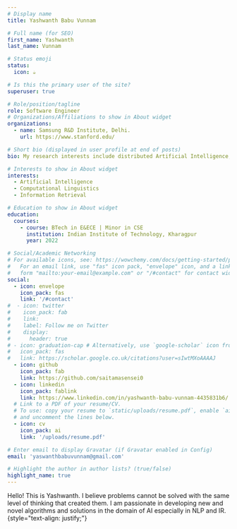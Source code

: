 ```yaml
---
# Display name
title: Yashwanth Babu Vunnam

# Full name (for SEO)
first_name: Yashwanth 
last_name: Vunnam

# Status emoji
status: 
  icon: ☕️

# Is this the primary user of the site?
superuser: true

# Role/position/tagline
role: Software Engineer
# Organizations/Affiliations to show in About widget
organizations:
  - name: Samsung R&D Institute, Delhi. 
    url: https://www.stanford.edu/

# Short bio (displayed in user profile at end of posts)
bio: My research interests include distributed Artificial Intelligence, Natural Language Processing and Information Retrieval.

# Interests to show in About widget
interests:
  - Artificial Intelligence
  - Computational Linguistics
  - Information Retrieval

# Education to show in About widget
education:
  courses:
    - course: BTech in E&ECE | Minor in CSE
      institution: Indian Institute of Technology, Kharagpur
      year: 2022

# Social/Academic Networking
# For available icons, see: https://wowchemy.com/docs/getting-started/page-builder/#icons
#   For an email link, use "fas" icon pack, "envelope" icon, and a link in the
#   form "mailto:your-email@example.com" or "/#contact" for contact widget.
social:
  - icon: envelope
    icon_pack: fas
    link: '/#contact'
#  - icon: twitter
#    icon_pack: fab
#    link: 
#    label: Follow me on Twitter
#    display:
#      header: true
# - icon: graduation-cap # Alternatively, use `google-scholar` icon from `ai` icon pack
#   icon_pack: fas
#   link: https://scholar.google.co.uk/citations?user=sIwtMXoAAAAJ
  - icon: github
    icon_pack: fab
    link: https://github.com/saitamasensei0
  - icon: linkedin
    icon_pack: fablink
    link: https://www.linkedin.com/in/yashwanth-babu-vunnam-4435831b6/
  # Link to a PDF of your resume/CV.
  # To use: copy your resume to `static/uploads/resume.pdf`, enable `ai` icons in `params.yaml`,
  # and uncomment the lines below.
  - icon: cv
    icon_pack: ai
    link: '/uploads/resume.pdf'

# Enter email to display Gravatar (if Gravatar enabled in Config)
email: 'yaswanthbabuvunnam@gmail.com'

# Highlight the author in author lists? (true/false)
highlight_name: true
---
```


Hello! This is Yashwanth. I believe problems cannot be solved with the same level of thinking that created them. I am passionate in developing new and novel algorithms and solutions in the domain of AI especially in NLP and IR. 
{style="text-align: justify;"}
